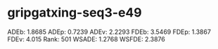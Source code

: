 # gripgatxing-seq3-e49

ADEb: 1.8685
ADEp: 0.7239
ADEv: 2.2293
FDEb: 3.5469
FDEp: 1.3867
FDEv: 4.015
Rank: 501
WSADE: 1.2768
WSFDE: 2.3876